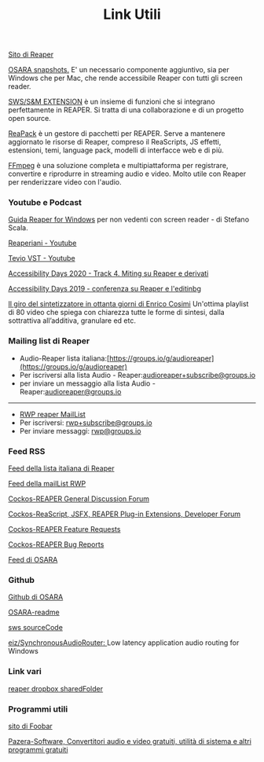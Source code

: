 ﻿---
layout: page
title: Link Utili
permalink: /linksUtili/
---


[Sito di Reaper](https://www.reaper.fm/)

[OSARA snapshots.](https://osara.reaperaccessibility.com/snapshots/) E' un  necessario componente aggiuntivo, sia per Windows che per Mac, che  rende accessibile Reaper con tutti gli screen reader.

[SWS/S&M EXTENSION](http://www.sws-extension.org/) è un insieme di funzioni che si integrano perfettamente in REAPER.
Si tratta di una collaborazione e di un progetto open source.

[ReaPack](https://reapack.com/) è un gestore di pacchetti per REAPER. Serve a mantenere aggiornato le risorse di Reaper, compreso il ReaScripts, JS effetti, estensioni, temi, language pack, modelli di interfacce web e di più.

[FFmpeg](https://ffmpeg.org) è una soluzione completa e multipiattaforma per registrare, convertire e riprodurre in streaming audio e video. Molto utile con Reaper per renderizzare  video con l'audio.

### Youtube e Podcast ###

[Guida Reaper for Windows](https://www.youtube.com/playlist?list=PL2JDtnJZcIfy5suHOc5ITP6bPKDcygOf0) per non vedenti con screen reader - di Stefano Scala.

[Reaperiani - Youtube](https://www.youtube.com/user/MYSTERYITALIANMAN/videos)

[Tevio VST - Youtube](https://www.youtube.com/user/TevioPedals/videos)

[Accessibility Days 2020 - Track 4. Miting su Reaper e derivati](https://www.youtube.com/watch?v=DtEvBprOBFs)

[Accessibility Days 2019 - conferenza su Reaper e l'editinbg](https://www.youtube.com/watch?v=R7Oyuoekd3Q)

[Il giro del sintetizzatore in ottanta giorni di Enrico Cosimi](https://www.youtube.com/playlist?list=PL0870827AA8B48185) Un'ottima playlist di 80 video che spiega con chiarezza tutte le forme di sintesi, dalla sottrattiva all’additiva, granulare ed etc.

### Mailing list di Reaper ###

*	Audio-Reaper lista italiana:[https://groups.io/g/audioreaper](https://groups.io/g/audioreaper)
*	Per iscriversi alla lista  Audio - Reaper:[audioreaper+subscribe@groups.io](audioreaper+subscribe@groups.io)
*	per inviare un messaggio alla lista Audio - Reaper:[audioreaper@groups.io](audioreaper@groups.io)

---

*	[RWP reaper MailList](https://groups.io/g/rwp)
*	Per iscriversi: [rwp+subscribe@groups.io](rwp+subscribe@groups.io)
*	Per inviare messaggi: <rwp@groups.io>

### Feed RSS ###

[Feed della lista italiana di Reaper](https://groups.io/g/audioreaper/rss)

[Feed della mailList RWP](https://groups.io/g/rwp/rss)

[Cockos-REAPER General Discussion Forum](https://forum.cockos.com/external.php?type=RSS2&forumids=19)

[Cockos-ReaScript, JSFX, REAPER Plug-in Extensions, Developer Forum](https://forum.cockos.com/external.php?type=RSS2&forumids=3)

[Cockos-REAPER Feature Requests](https://forum.cockos.com/external.php?type=RSS2&forumids=23)

[Cockos-REAPER Bug Reports](https://forum.cockos.com/external.php?type=RSS2&forumids=22)

[Feed di OSARA](https://github.com/jcsteh/osara/commits/master.atom)

### Github ###

[Github di OSARA](https://github.com/jcsteh/osara.git)

[OSARA-readme](https://github.com/jcsteh/osara/blob/master/readme.md)

[sws sourceCode](https://github.com/reaper-oss/sws)

[eiz/SynchronousAudioRouter: ](https://github.com/eiz/SynchronousAudioRouter) Low latency application audio routing for Windows

### Link vari ###

[reaper dropbox sharedFolder](https://tiny.cc/ReaperDropbox)

### Programmi utili ###

[sito di Foobar](https://www.foobar2000.org)

[Pazera-Software, Convertitori audio e video gratuiti, utilità di sistema e altri programmi gratuiti](https://www.pazera-software.com)
